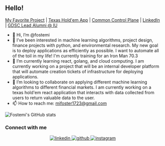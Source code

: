 ## Hello!
[My Favorite Project](https://github.iu.edu/fostemii/sp20-id-0008) | [Texas Hold'em App](https://github.com/Ape-Dreams/card-dead) | [Common Control Plane]() | [LinkedIn](https://www.linkedin.com/in/michael-foster-644892182/) | [GDSC Lead Alumni @ IU](https://gdsc.community.dev/indiana-university/)
- 👋 Hi, I’m @fostemi
- 👀 I’ve been interested in machine learning algorithms, project design, finance projects with python, and environmental research. My new goal is to deploy applications as efficiently as possible. I want to automate all of the toil in my life! I'm currently training for an Iron Man 70.3
- 🌱 I’m currently learning react, golang, and cloud computing.  I am currently working on a project that will be an internal developer platform that will automate creation tickets of infrastructure for deploying applications.
- 💞️ I’m looking to collaborate on applying different machine learning algorithms to different financial markets. I am currently working on a texas hold'em react application that interacts with data collected from users to return valuable data to the user.
- 📫 How to reach me: mifoster1723@gmail.com

![Fostemi's GitHub stats](https://github-readme-stats.vercel.app/api?username=fostemi&theme=onedark&show_icons=true)

### Connect with me  
<div align="center">
<a href="https://www.linkedin.com/in/michael-foster-644892182/" target="_blank">
<img src=https://img.shields.io/badge/linkedin-%231E77B5.svg?&style=for-the-badge&logo=linkedin&logoColor=white alt=linkedin style="margin-bottom: 5px;" />
</a>  
<a href="https://github.com/fostemi" target="_blank">
<img src=https://img.shields.io/badge/github-%2324292e.svg?&style=for-the-badge&logo=github&logoColor=white alt=github style="margin-bottom: 5px;" />
</a>
<a href="https://instagram.com/mi_foster17" target="_blank">
<img src=https://img.shields.io/badge/Instagram-E4405F?style=for-the-badge&logo=instagram&logoColor=white alt=instagram style="margin-bottom: 5px;" />
</a>
</div> 
